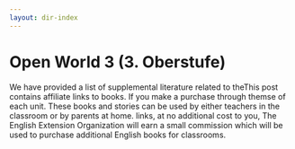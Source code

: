 ```yaml
---
layout: dir-index
---
```


# Open World 3 (3. Oberstufe)

We have provided a list of supplemental literature related to theThis post contains affiliate links to books. If you make a purchase through themse of each unit.  These books and stories can be used by either teachers in the classroom or by parents at home.  links, at no additional cost to you, The English Extension Organization will earn a small commission which will be used to purchase additional English books for classrooms.

<!--stackedit_data:
eyJoaXN0b3J5IjpbMTE4MTIzMTk1NywxMjA0NDYwOTA3LDE4Mz
cyNTU1NjhdfQ==
-->